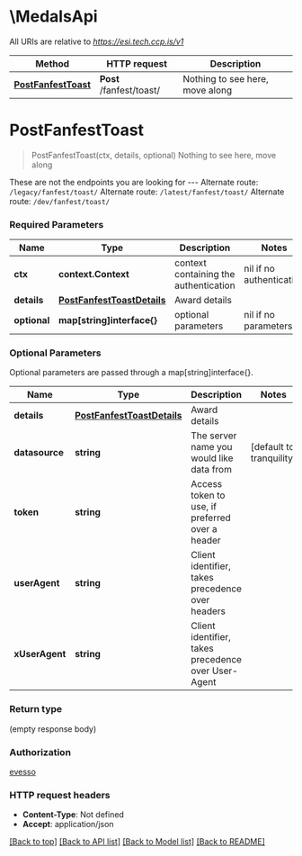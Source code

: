 # \MedalsApi

All URIs are relative to *https://esi.tech.ccp.is/v1*

Method | HTTP request | Description
------------- | ------------- | -------------
[**PostFanfestToast**](MedalsApi.md#PostFanfestToast) | **Post** /fanfest/toast/ | Nothing to see here, move along


# **PostFanfestToast**
> PostFanfestToast(ctx, details, optional)
Nothing to see here, move along

These are not the endpoints you are looking for  ---  Alternate route: `/legacy/fanfest/toast/`  Alternate route: `/latest/fanfest/toast/`  Alternate route: `/dev/fanfest/toast/` 

### Required Parameters

Name | Type | Description  | Notes
------------- | ------------- | ------------- | -------------
 **ctx** | **context.Context** | context containing the authentication | nil if no authentication
  **details** | [**PostFanfestToastDetails**](PostFanfestToastDetails.md)| Award details | 
 **optional** | **map[string]interface{}** | optional parameters | nil if no parameters

### Optional Parameters
Optional parameters are passed through a map[string]interface{}.

Name | Type | Description  | Notes
------------- | ------------- | ------------- | -------------
 **details** | [**PostFanfestToastDetails**](PostFanfestToastDetails.md)| Award details | 
 **datasource** | **string**| The server name you would like data from | [default to tranquility]
 **token** | **string**| Access token to use, if preferred over a header | 
 **userAgent** | **string**| Client identifier, takes precedence over headers | 
 **xUserAgent** | **string**| Client identifier, takes precedence over User-Agent | 

### Return type

 (empty response body)

### Authorization

[evesso](../README.md#evesso)

### HTTP request headers

 - **Content-Type**: Not defined
 - **Accept**: application/json

[[Back to top]](#) [[Back to API list]](../README.md#documentation-for-api-endpoints) [[Back to Model list]](../README.md#documentation-for-models) [[Back to README]](../README.md)

